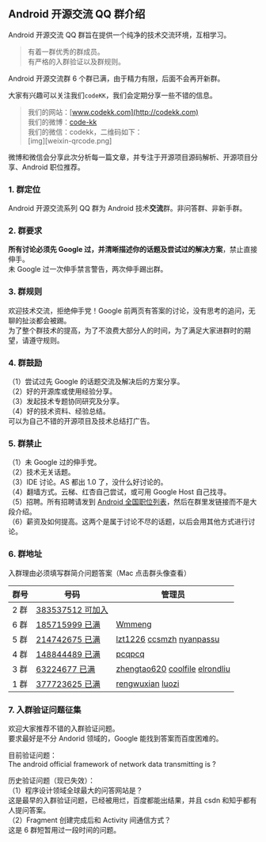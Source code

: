 Android 开源交流 QQ 群介绍
------------------

Android 开源交流 QQ 群旨在提供一个纯净的技术交流环境，互相学习。  
> 有着一群优秀的群成员。  
 有严格的入群验证以及群规则。  

Android 开源交流群 6 个群已满，由于精力有限，后面不会再开新群。  

大家有兴趣可以关注我们`codeKK`，我们会定期分享一些不错的信息。  
> 我们的网站：[www.codekk.com](http://codekk.com)  
 我们的微博：[code-kk](http://weibo.com/codek2)  
 我们的微信：codekk，二维码如下：  
 [img][weixin-qrcode.png]  

微博和微信会分享此次分析每一篇文章，并专注于开源项目源码解析、开源项目分享、Android 职位推荐。

### 1. 群定位
Android 开源交流系列 QQ 群为 Android 技术**交流**群。非问答群、非新手群。  

### 2. 群要求
**所有讨论必须先 Google 过，并清晰描述你的话题及尝试过的解决方案**，禁止直接伸手。  
未 Google 过一次伸手禁言警告，两次伸手踢出群。  

### 3. 群规则
欢迎技术交流，拒绝伸手党！Google 前两页有答案的讨论，没有思考的追问，无聊的扯淡都会被踢。  
为了整个群技术的提高，为了不浪费大部分人的时间，为了满足大家进群时的期望，请遵守规则。  

### 4. 群鼓励
（1）尝试过先 Google 的话题交流及解决后的方案分享。  
（2）好的开源库或使用经验分享。  
（3）发起技术专题协同研究及分享。  
（4）好的技术资料、经验总结。  
可以为自己不错的开源项目及技术总结打广告。  

### 5. 群禁止
（1）未 Google 过的伸手党。  
（2）技术无关话题。  
（3）IDE 讨论。AS 都出 1.0 了，没什么好讨论的。  
（4）翻墙方式。云梯、红杏自己尝试，或可用 Google Host 自己找寻。  
（5）招聘。所有招聘请发到 [Android 全国职位列表](https://github.com/android-cn/android-jobs)，然后在群里发链接而不是大段介绍。  
（6）薪资及如何提高。这两个是属于讨论不尽的话题，以后会用其他方式进行讨论。 

### 6. 群地址
入群理由必须填写群简介问题答案（Mac 点击群头像查看）    

群号 | 号码 | 管理员
--- |--- |---
2 群 | [383537512 可加入](http://shang.qq.com/wpa/qunwpa?idkey=69b7c4278fc3a33690d4847ed7f9a72b9e4feb51221265a7326cf5261ccd5862 "入群理由必须填写群简介问题答案") |
6 群 | [185715999 已满](http://jq.qq.com/?_wv=1027&k=fJlrh1 "入群理由必须填写群简介问题答案") | [Wmmeng](https://github.com/Wmmeng)
5 群 | [214742675 已满](http://jq.qq.com/?_wv=1027&k=c9rXYw "入群理由必须填写群简介问题答案") | [lzt1226](https://github.com/lzt1226) [ccsmzh](https://github.com/ccsmzh) [nyanpassu](https://github.com/nyanpassu)
4 群 | [148844489 已满](http://shang.qq.com/wpa/qunwpa?idkey=5dc2f22b2f9fe3b6136f9cad29399713b118bfaa9a2330e410757362a37572bc "入群理由必须填写群简介问题答案") | [pcqpcq](https://github.com/pcqpcq)
3 群 | [63224677 已满](http://shang.qq.com/wpa/qunwpa?idkey=fb2eaf0c4b4a8c838ad15e6bdd69d901f038a50f4a77360845b9e6d7ee0ba3ee "入群理由必须填写群简介问题答案") | [zhengtao620](https://github.com/zhengtao620) [coolfile](https://github.com/coolfile) [elrondliu](https://github.com/elrondliu)
1 群 | [377723625 已满](http://shang.qq.com/wpa/qunwpa?idkey=12ba39b0c3f5d27620ab0cb63ff80507a8a30fd743a11fad028e7742a871e0dc "入群理由必须填写群简介问题答案") | [rengwuxian](https://github.com/rengwuxian) [luozi](https://github.com/luozi)

### 7. 入群验证问题征集
欢迎大家推荐不错的入群验证问题。  
要求最好是不分 Andorid 领域的，Google 能找到答案而百度困难的。  

目前验证问题：  
The android official framework of network data transmitting is ?  

历史验证问题（现已失效）：  
（1）程序设计领域全球最大的问答网站是？  
这是最早的入群验证问题，已经被用烂，百度都能出结果，并且 csdn 和知乎都有人提问答案。  
（2）Fragment 创建完成后和 Activity 间通信方式？  
这是 6 群短暂用过一段时间的问题。  

